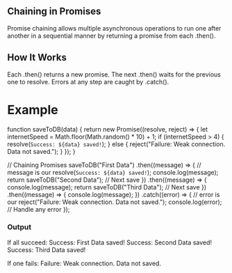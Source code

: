 ## Chaining in Promises
Promise chaining allows multiple asynchronous operations to run one after another in a sequential manner by returning a promise from each .then().

## How It Works
Each .then() returns a new promise.
The next .then() waits for the previous one to resolve.
Errors at any step are caught by .catch().


# Example
function saveToDB(data) {
  return new Promise((resolve, reject) => {
    let internetSpeed = Math.floor(Math.random() * 10) + 1;
    if (internetSpeed > 4) {
      resolve(`Success: ${data} saved!`);
    } else {
      reject("Failure: Weak connection. Data not saved.");
    }
  });
}

// Chaining Promises
saveToDB("First Data")
  .then((message) => { // message is our resolve(`Success: ${data} saved!`);
    console.log(message);
    return saveToDB("Second Data"); // Next save
  })
  .then((message) => {
    console.log(message);
    return saveToDB("Third Data"); // Next save
  })
  .then((message) => {
    console.log(message);
  })
  .catch((error) => { // error is our reject("Failure: Weak connection. Data not saved.");
    console.log(error); // Handle any error
  });



### Output

If all succeed:
Success: First Data saved!
Success: Second Data saved!
Success: Third Data saved!


If one fails:
Failure: Weak connection. Data not saved.